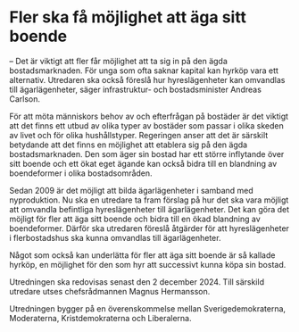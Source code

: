 # Fler ska få möjlighet att äga sitt boende

– Det är viktigt att fler får möjlighet att ta sig in på den ägda bostadsmarknaden. För unga som ofta saknar kapital kan hyrköp vara ett alternativ. Utredaren ska också föreslå hur hyreslägenheter kan omvandlas till ägarlägenheter, säger infrastruktur- och bostadsminister Andreas Carlson.

För att möta människors behov av och efterfrågan på bostäder är det viktigt att det finns ett utbud av olika typer av bostäder som passar i olika skeden av livet och för olika hushållstyper. Regeringen anser att det är särskilt betydande att det finns en möjlighet att etablera sig på den ägda bostadsmarknaden. Den som äger sin bostad har ett större inflytande över sitt boende och ett ökat eget ägan­de kan också bidra till en blandning av boendeformer i olika bostadsområden.

Sedan 2009 är det möjligt att bilda ägarlägenheter i samband med nyproduk­tion. Nu ska en utredare ta fram förslag på hur det ska vara möjligt att omvandla befintliga hyres­lägenheter till ägarlägenheter. Det kan göra det möjligt för fler att äga sitt boende och bidra till en ökad blandning av boendeformer. Därför ska utredaren föreslå åtgärder för att hyreslägenheter i flerbostadshus ska kunna omvandlas till ägarlägenheter.

Något som också kan underlätta för fler att äga sitt boende är så kallade hyrköp, en möjlighet för den som hyr att successivt kunna köpa sin bostad.

Utredningen ska redovisas senast den 2 december 2024. Till särskild utredare utses chefsrådmannen Magnus Hermansson.

Utredningen bygger på en överenskommelse mellan Sverigedemokraterna, Moderaterna, Kristdemokraterna och Liberalerna.
